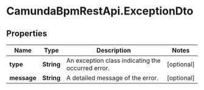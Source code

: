 # CamundaBpmRestApi.ExceptionDto

## Properties

Name | Type | Description | Notes
------------ | ------------- | ------------- | -------------
**type** | **String** | An exception class indicating the occurred error. | [optional] 
**message** | **String** | A detailed message of the error. | [optional] 


